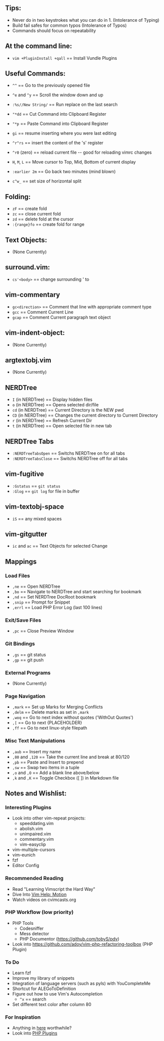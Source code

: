 
## Tips:
 * Never do in two keystrokes what you can do in 1. (Intolerance of Typing)
 * Build fail safes for common typos (Intolerance of Typos)
 * Commands should focus on repeatability 

## At the command line:
 * `vim +PluginInstall +qall` == Install Vundle Plugins

## Useful Commands: 
 * `^^` == Go to the previously opened file
 * `^e` and `^y` == Scroll the window down and up
 * `:%s//New String/` == Run replace on the last search

 * `"*dd` == Cut Command into Clipboard Register
 * `"*p` == Paste Command into Clipboard Register
 * `gi` == resume inserting where you were last editing
 * `^r^rs` == insert the content of the 's' register
 * `^r0` (zero) == reload current file -- good for reloading vimrc changes
 * `H`, `M`, `L` == Move cursor to Top, Mid, Bottom of current display
 * `:earlier 2m` ==  Go back two minutes (mind blown)
 * `c^w_` == set size of horizontal split

## Folding:
 * `zF` == create fold
 * `zc` == close current fold
 * `zd` == delete fold at the cursor
 * `:{range}fo` == create fold for range

## Text Objects:
 * (None Currently)

## surround.vim:
 * `cs'<body>` == change surrounding ' to <body></body>

## vim-commentary
 * `gc<direction>` == Comment that line with appropriate comment type
 * `gcc` == Comment Current Line
 * `gcap` == Comment Current paragraph text object

## vim-indent-object:
 * (None Currently)

## argtextobj.vim
 * (None Currently)

## NERDTree
 * `I` (in NERDTree) == Display hidden files
 * `o` (in NERDTree) == Opens selected dir/file
 * `cd` (in NERDTree) == Current Directory is the NEW pwd
 * `CD` (in NERDTree) == Changes the current directory to Current Directory
 * `r` (in NERDTree) == Refresh Current Dir
 * `t` (in NERDTree) == Open selected file in new tab

## NERDTree Tabs
 * `:NERDTreeTabsOpen` == Switchs NERDTree on for all tabs
 * `:NERDTreeTabsClose` == Switchs NERDTree off for all tabs

## vim-fugitive
 * `:Gstatus` == `git status` 
 * `:Glog` == `git log` for file in buffer

## vim-textobj-space
 * `iS` == any mixed spaces

## vim-gitgutter
 * `ic` and `ac` == Text Objects for selected Change

## Mappings

### Load Files
 * `,ne` == Open NERDTree
 * `,bo` == Navigate to NERDTree and start searching for bookmark
 * `,nd` == Set NERDTree DocRoot bookmark
 * `,snip` == Prompt for Snippet
 * `,errl` == Load PHP Error Log (last 100 lines)

### Exit/Save Files
 * `,pc` == Close Preview Window

### Git Bindings
 * `,gs` == git status
 * `,gp` == git push

### External Programs
 * (None Currently)

### Page Navigation
 * `,mark` == Set up Marks for Merging Conflicts
 * `,delm` == Delete marks as set in `,mark`
 * `,woq` == Go to next index without quotes ('WithOut Quotes')
 * `,[` == Go to next {PLACEHOLDER}
 * `,ff` == Go to next linux-style filepath

### Misc Text Manipulations
 * `,aub` == Insert my name
 * `,80` and `,120` == Take the current line and break at 80/120
 * `,pb` == Paste and Insert to prepend
 * `,sw` == Swap two items in a tuple
 * `,o` and `,O` == Add a blank line above/below
 * `,k` and `,K` == Toggle Checkbox ([ ]) in Markdown file

## Notes and Wishlist: 

### Interesting Plugins
 * Look into other vim-repeat projects:
   * speeddating.vim
   * abolish.vim
   * unimpaired.vim
   * commentary.vim
   * vim-easyclip
 * vim-multiple-cursors
 * vim-eunich
 * fzf
 * Editor Config

### Recommended Reading
 * Read "Learning Vimscript the Hard Way"
 * Dive Into [Vim Help: Motion](http://vimdoc.sourceforge.net/htmldoc/motion.html)
 * Watch videos on cvimcasts.org

### PHP Workflow (low priority)
 * PHP Tools
   * Codesniffer
   * Mess detector
   * PHP Documentor (https://github.com/tobyS/pdv)
 * Look into https://github.com/adoy/vim-php-refactoring-toolbox (PHP Plugin)

### To Do
 * Learn fzf
 * Improve my library of snippets
 * Integration of language servers (such as pyls) with YouCompleteMe
 * Shortcut for ALEGoToDefinition
 * Figure out how to use Vim's Autocompletion
   * `^x` == search
 * Set different text color after column 80

### For Inspiration
 * Anything in [here](https://github.com/kana/vim-textobj-user/wiki) worthwhile?
 * Look into [PHP Plugins](https://www.reddit.com/r/PHP/comments/23okor/vim_users_who_code_in_php_what_plugins_do_you_have/)


